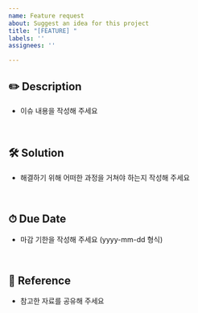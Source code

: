 ```yaml
---
name: Feature request
about: Suggest an idea for this project
title: "[FEATURE] "
labels: ''
assignees: ''

---
```


## ✏️ Description
- 이슈 내용을 작성해 주세요

<br>

## 🛠 Solution
- 해결하기 위해 어떠한 과정을 거쳐야 하는지 작성해 주세요

<br>

## ⏱ Due Date
- 마감 기한을 작성해 주세요 (yyyy-mm-dd 형식)

<br>

## 📍 Reference
- 참고한 자료를 공유해 주세요
